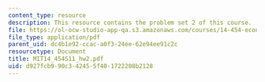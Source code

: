 ```yaml
---
content_type: resource
description: This resource contains the problem set 2 of this course.
file: https://ol-ocw-studio-app-qa.s3.amazonaws.com/courses/14-454-economic-crises-spring-2011/d927fcb990c342455f401722208b2128_MIT14_454S11_hw2.pdf
file_type: application/pdf
parent_uid: dc4b1e92-ccac-a0f3-24ee-62e94ee91c2c
resourcetype: Document
title: MIT14_454S11_hw2.pdf
uid: d927fcb9-90c3-4245-5f40-1722208b2128
---
```

